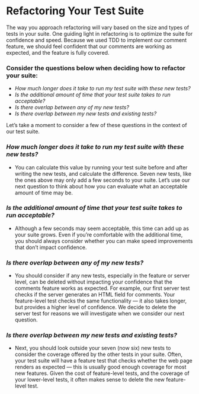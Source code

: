 # Refactoring Your Test Suite

The way you approach refactoring will vary based on the size and types of tests in your suite. One guiding light in refactoring is to optimize the suite for confidence and speed. Because we used TDD to implement our comment feature, we should feel confident that our comments are working as expected, and the feature is fully covered.

### Consider the questions below when deciding how to refactor your suite:

+ *How much longer does it take to run my test suite with these new tests?*
+ *Is the additional amount of time that your test suite takes to run acceptable?*
+ *Is there overlap between any of my new tests?*
+ *Is there overlap between my new tests and existing tests?*

Let’s take a moment to consider a few of these questions in the context of our test suite.

### *How much longer does it take to run my test suite with these new tests?*

+ You can calculate this value by running your test suite before and after writing the new tests, and calculate the difference. Seven new tests, like the ones above may only add a few seconds to your suite. Let’s use our next question to think about how you can evaluate what an acceptable amount of time may be.

### *Is the additional amount of time that your test suite takes to run acceptable?*

+ Although a few seconds may seem acceptable, this time can add up as your suite grows. Even if you’re comfortable with the additional time, you should always consider whether you can make speed improvements that don’t impact confidence.

### *Is there overlap between any of my new tests?*

+ You should consider if any new tests, especially in the feature or server level, can be deleted without impacting your confidence that the comments feature works as expected. For example, our first server test checks if the server generates an HTML field for comments. Your feature-level test checks the same functionality — it also takes longer, but provides a higher level of confidence. We decide to delete the server test for reasons we will investigate when we consider our next question.

### *Is there overlap between my new tests and existing tests?*

+ Next, you should look outside your seven (now six) new tests to consider the coverage offered by the other tests in your suite. Often, your test suite will have a feature test that checks whether the web page renders as expected — this is usually good enough coverage for most new features. Given the cost of feature-level tests, and the coverage of your lower-level tests, it often makes sense to delete the new feature-level test.
